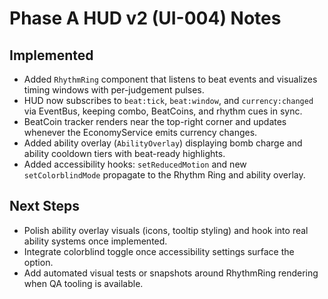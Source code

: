 # Phase A HUD v2 (UI-004) Notes

## Implemented
- Added `RhythmRing` component that listens to beat events and visualizes timing windows with per-judgement pulses.
- HUD now subscribes to `beat:tick`, `beat:window`, and `currency:changed` via EventBus, keeping combo, BeatCoins, and rhythm cues in sync.
- BeatCoin tracker renders near the top-right corner and updates whenever the EconomyService emits currency changes.
- Added ability overlay (`AbilityOverlay`) displaying bomb charge and ability cooldown tiers with beat-ready highlights.
- Added accessibility hooks: `setReducedMotion` and new `setColorblindMode` propagate to the Rhythm Ring and ability overlay.

## Next Steps
- Polish ability overlay visuals (icons, tooltip styling) and hook into real ability systems once implemented.
- Integrate colorblind toggle once accessibility settings surface the option.
- Add automated visual tests or snapshots around RhythmRing rendering when QA tooling is available.
